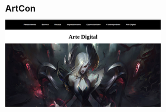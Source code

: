 <h1>ArtCon</h1>
<img src="https://github.com/WilliamDLeao/ArtCon/blob/main/Imagens/Arte%20Digital/Geral/artconReadme.png" ></img>

